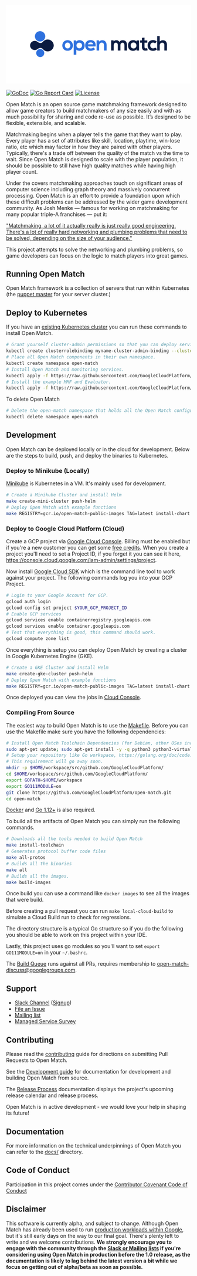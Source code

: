 ![Open Match](site/assets/omlogo.png)

[![GoDoc](https://godoc.org/github.com/GoogleCloudPlatform/open-match?status.svg)](https://godoc.org/github.com/GoogleCloudPlatform/open-match)
[![Go Report Card](https://goreportcard.com/badge/github.com/GoogleCloudPlatform/open-match)](https://goreportcard.com/report/github.com/GoogleCloudPlatform/open-match)
[![License](https://img.shields.io/badge/License-Apache%202.0-blue.svg)](https://github.com/GoogleCloudPlatform/open-match/blob/master/LICENSE)

Open Match is an open source game matchmaking framework designed to allow game creators to build matchmakers of any size easily and with as much possibility for sharing and code re-use as possible. It’s designed to be flexible, extensible, and scalable.

Matchmaking begins when a player tells the game that they want to play. Every player has a set of attributes like skill, location, playtime, win-lose ratio, etc which may factor in how they are paired with other players. Typically, there's a trade off between the quality of the match vs the time to wait. Since Open Match is designed to scale with the player population, it should be possible to still have high quality matches while having high player count.

Under the covers matchmaking approaches touch on significant areas of computer science including graph theory and massively concurrent processing. Open Match is an effort to provide a foundation upon which these difficult problems can be addressed by the wider game development community. As Josh Menke &mdash; famous for working on matchmaking for many popular triple-A franchises &mdash; put it:

["Matchmaking, a lot of it actually really is just really good engineering. There's a lot of really hard networking and plumbing problems that need to be solved, depending on the size of your audience."](https://youtu.be/-pglxege-gU?t=830)

This project attempts to solve the networking and plumbing problems, so game developers can focus on the logic to match players into great games.

## Running Open Match
Open Match framework is a collection of servers that run within Kubernetes (the [puppet master](https://en.wikipedia.org/wiki/Puppet_Master_(gaming)) for your server cluster.)


## Deploy to Kubernetes

If you have an [existing Kubernetes cluster](https://cloud.google.com/kubernetes-engine/docs/how-to/creating-a-cluster) you can run these commands to install Open Match.

```bash
# Grant yourself cluster-admin permissions so that you can deploy service accounts.
kubectl create clusterrolebinding myname-cluster-admin-binding --clusterrole=cluster-admin --user=$(YOUR_KUBERNETES_USER_NAME)
# Place all Open Match components in their own namespace.
kubectl create namespace open-match
# Install Open Match and monitoring services.
kubectl apply -f https://raw.githubusercontent.com/GoogleCloudPlatform/open-match/master/install/yaml/install.yaml --namespace open-match
# Install the example MMF and Evaluator.
kubectl apply -f https://raw.githubusercontent.com/GoogleCloudPlatform/open-match/master/install/yaml/install-example.yaml --namespace open-match
```

To delete Open Match

```bash
# Delete the open-match namespace that holds all the Open Match configuration.
kubectl delete namespace open-match
```

## Development
Open Match can be deployed locally or in the cloud for development. Below are the steps to build, push, and deploy the binaries to Kubernetes.

### Deploy to Minikube (Locally)
[Minikube](https://kubernetes.io/docs/setup/minikube/) is Kubernetes in a VM. It's mainly used for development.

```bash
# Create a Minikube Cluster and install Helm
make create-mini-cluster push-helm
# Deploy Open Match with example functions
make REGISTRY=gcr.io/open-match-public-images TAG=latest install-chart install-example-chart
```

### Deploy to Google Cloud Platform (Cloud)

Create a GCP project via [Google Cloud Console](https://console.cloud.google.com/). Billing must be enabled but if you're a new customer you can get some [free credits](https://cloud.google.com/free/). When you create a project you'll need to set a Project ID, if you forget it you can see it here, https://console.cloud.google.com/iam-admin/settings/project.

Now install [Google Cloud SDK](https://cloud.google.com/sdk/) which is the command line tool to work against your project. The following commands log you into your GCP Project.

```bash
# Login to your Google Account for GCP.
gcloud auth login
gcloud config set project $YOUR_GCP_PROJECT_ID
# Enable GCP services
gcloud services enable containerregistry.googleapis.com
gcloud services enable container.googleapis.com
# Test that everything is good, this command should work.
gcloud compute zone list
```

Once everything is setup you can deploy Open Match by creating a cluster in Google Kubernetes Engine (GKE).

```bash
# Create a GKE Cluster and install Helm
make create-gke-cluster push-helm
# Deploy Open Match with example functions
make REGISTRY=gcr.io/open-match-public-images TAG=latest install-chart install-example-chart
```

Once deployed you can view the jobs in [Cloud Console](https://console.cloud.google.com/kubernetes/workload).

### Compiling From Source

The easiest way to build Open Match is to use the [Makefile](Makefile). Before you can use the Makefile make sure you have the following dependencies:

```bash
# Install Open Match Toolchain Dependencies (for Debian, other OSes including Mac OS X have similar dependencies)
sudo apt-get update; sudo apt-get install -y -q python3 python3-virtualenv virtualenv make google-cloud-sdk git unzip tar
# Setup your repository like Go workspace, https://golang.org/doc/code.html#Workspaces
# This requirement will go away soon.
mkdir -p $HOME/workspace/src/github.com/GoogleCloudPlatform/
cd $HOME/workspace/src/github.com/GoogleCloudPlatform/
export GOPATH=$HOME/workspace
export GO111MODULE=on
git clone https://github.com/GoogleCloudPlatform/open-match.git
cd open-match
```

[Docker](https://docs.docker.com/install/) and [Go 1.12+](https://golang.org/dl/) is also required.

To build all the artifacts of Open Match you can simply run the following commands.

```bash
# Downloads all the tools needed to build Open Match
make install-toolchain
# Generates protocol buffer code files
make all-protos
# Builds all the binaries
make all
# Builds all the images.
make build-images
```

Once build you can use a command like `docker images` to see all the images that were build.

Before creating a pull request you can run `make local-cloud-build` to simulate a Cloud Build run to check for regressions.

The directory structure is a typical Go structure so if you do the following you should be able to work on this project within your IDE.

Lastly, this project uses go modules so you'll want to set `export GO111MODULE=on` in your `~/.bashrc`.

The [Build Queue](https://console.cloud.google.com/cloud-build/builds?project=open-match-build) runs against all PRs, requires membership to [open-match-discuss@googlegroups.com](https://groups.google.com/forum/#!forum/open-match-discuss).

## Support

* [Slack Channel](https://open-match.slack.com/) ([Signup](https://join.slack.com/t/open-match/shared_invite/enQtNDM1NjcxNTY4MTgzLWQzMzE1MGY5YmYyYWY3ZjE2MjNjZTdmYmQ1ZTQzMmNiNGViYmQyN2M4ZmVkMDY2YzZlOTUwMTYwMzI1Y2I2MjU))
* [File an Issue](https://github.com/GoogleCloudPlatform/open-match/issues/new)
* [Mailing list](https://groups.google.com/forum/#!forum/open-match-discuss)
* [Managed Service Survey](https://goo.gl/forms/cbrFTNCmy9rItSv72)

## Contributing

Please read the [contributing](CONTRIBUTING.md) guide for directions on submitting Pull Requests to Open Match.

See the [Development guide](docs/development.md) for documentation for development and building Open Match from source.

The [Release Process](docs/governance/release_process.md) documentation displays the project's upcoming release calendar and release process.

Open Match is in active development - we would love your help in shaping its future!

## Documentation

For more information on the technical underpinnings of Open Match you can refer to the [docs/](docs/) directory. 

## Code of Conduct

Participation in this project comes under the [Contributor Covenant Code of Conduct](code-of-conduct.md)

## Disclaimer
This software is currently alpha, and subject to change. Although Open Match has already been used to run [production workloads within Google](https://cloud.google.com/blog/topics/inside-google-cloud/no-tricks-just-treats-globally-scaling-the-halloween-multiplayer-doodle-with-open-match-on-google-cloud), but it's still early days on the way to our final goal. There's plenty left to write and we welcome contributions. **We strongly encourage you to engage with the community through the [Slack or Mailing lists](#support) if you're considering using Open Match in production before the 1.0 release, as the documentation is likely to lag behind the latest version a bit while we focus on getting out of alpha/beta as soon as possible.**
